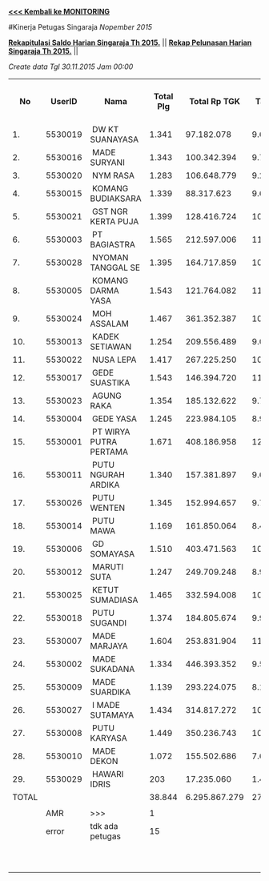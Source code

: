 **[<<< Kembali ke MONITORING](https://github.com/suriawan/Area-Bali-Utara/blob/master/TUSBUNG.md)**

#Kinerja Petugas Singaraja
_Nopember 2015_

**[Rekapitulasi Saldo Harian Singaraja Th 2015.](https://github.com/suriawan/Area-Bali-Utara/blob/master/SaldoHarian-Singaraja-2015.md)** ||
**[Rekap Pelunasan Harian Singaraja Th 2015.](https://github.com/suriawan/Area-Bali-Utara/blob/master/RealisasiLunas-Sgr-2015.md)** ||



_Create data Tgl 30.11.2015 Jam 00:00_

<table><tbody><tr><th>No</th><th>UserID</th><th>Nama</th><th>Total Plg</th><th>Total Rp TGK</th><th>Target TGK</th><th>Realisasi Saldo TGK (Blm Lunas)</th><th>% Pencapaian Thd Target TGK</th><th>PK 2 Bln - Blm Lunas</th><th>PK 3 Bln - Blm Lunas</th></tr><tr><td>1.</td><td>5530019</td><td>&nbsp;DW KT SUANAYASA</td><td>1.341</td><td>97.182.078</td><td>9.664.480</td><td>1.883.272</td><td>181%</td><td>5</td><td>0</td></tr><tr><td>2.</td><td>5530016</td><td>&nbsp;MADE SURYANI</td><td>1.343</td><td>100.342.394</td><td>9.705.374</td><td>1.849.617</td><td>181%</td><td>0</td><td>0</td></tr><tr><td>3.</td><td>5530020</td><td>&nbsp;NYM RASA</td><td>1.283</td><td>106.648.779</td><td>9.249.909</td><td>1.534.470</td><td>183%</td><td>0</td><td>0</td></tr><tr><td>4.</td><td>5530015</td><td>&nbsp;KOMANG BUDIAKSARA</td><td>1.339</td><td>88.317.623</td><td>9.665.239</td><td>2.381.644</td><td>175%</td><td>1</td><td>0</td></tr><tr><td>5.</td><td>5530021</td><td>&nbsp;GST NGR KERTA PUJA</td><td>1.399</td><td>128.416.724</td><td>10.088.251</td><td>5.665.977</td><td>144%</td><td>2</td><td>1</td></tr><tr><td>6.</td><td>5530003</td><td>&nbsp;PT BAGIASTRA</td><td>1.565</td><td>212.597.006</td><td>11.295.129</td><td>5.995.295</td><td>147%</td><td>3</td><td>0</td></tr><tr><td>7.</td><td>5530028</td><td>&nbsp;NYOMAN TANGGAL SE</td><td>1.395</td><td>164.717.859</td><td>10.022.907</td><td>5.660.971</td><td>144%</td><td>5</td><td>0</td></tr><tr><td>8.</td><td>5530005</td><td>&nbsp;KOMANG DARMA YASA</td><td>1.543</td><td>121.764.082</td><td>11.113.822</td><td>5.215.550</td><td>153%</td><td>7</td><td>0</td></tr><tr><td>9.</td><td>5530024</td><td>&nbsp;MOH ASSALAM</td><td>1.467</td><td>361.352.387</td><td>10.501.688</td><td>7.404.780</td><td>129%</td><td>7</td><td>0</td></tr><tr><td>10.</td><td>5530013</td><td>&nbsp;KADEK SETIAWAN</td><td>1.254</td><td>209.556.489</td><td>9.040.093</td><td>5.312.913</td><td>141%</td><td>0</td><td>1</td></tr><tr><td>11.</td><td>5530022</td><td>&nbsp;NUSA LEPA</td><td>1.417</td><td>267.225.250</td><td>10.193.069</td><td>3.002.283</td><td>171%</td><td>1</td><td>1</td></tr><tr><td>12.</td><td>5530017</td><td>&nbsp;GEDE SUASTIKA</td><td>1.543</td><td>146.394.720</td><td>11.101.715</td><td>6.768.265</td><td>139%</td><td>5</td><td>0</td></tr><tr><td>13.</td><td>5530023</td><td>&nbsp;AGUNG RAKA</td><td>1.354</td><td>185.132.622</td><td>9.751.898</td><td>8.495.227</td><td>113%</td><td>1</td><td>0</td></tr><tr><td>14.</td><td>5530004</td><td>&nbsp;GEDE YASA</td><td>1.245</td><td>223.984.105</td><td>8.950.516</td><td>7.271.957</td><td>119%</td><td>6</td><td>0</td></tr><tr><td>15.</td><td>5530001</td><td>&nbsp;PT WIRYA PUTRA PERTAMA</td><td>1.671</td><td>408.186.958</td><td>12.048.159</td><td>11.892.234</td><td>101%</td><td>10</td><td>0</td></tr><tr><td>16.</td><td>5530011</td><td>&nbsp;PUTU NGURAH ARDIKA</td><td>1.340</td><td>157.381.897</td><td>9.647.988</td><td>3.535.137</td><td>163%</td><td>2</td><td>0</td></tr><tr><td>17.</td><td>5530026</td><td>&nbsp;PUTU WENTEN</td><td>1.345</td><td>152.994.657</td><td>9.726.408</td><td>11.714.659</td><td>80%</td><td>9</td><td>1</td></tr><tr><td>18.</td><td>5530014</td><td>&nbsp;PUTU MAWA</td><td>1.169</td><td>161.850.064</td><td>8.451.989</td><td>4.502.612</td><td>147%</td><td>2</td><td>0</td></tr><tr><td>19.</td><td>5530006</td><td>&nbsp;GD SOMAYASA</td><td>1.510</td><td>403.471.563</td><td>10.809.687</td><td>6.380.360</td><td>141%</td><td>1</td><td>0</td></tr><tr><td>20.</td><td>5530012</td><td>&nbsp;MARUTI SUTA</td><td>1.247</td><td>249.709.248</td><td>8.957.976</td><td>12.604.167</td><td>59%</td><td>16</td><td>0</td></tr><tr><td>21.</td><td>5530025</td><td>&nbsp;KETUT SUMADIASA</td><td>1.465</td><td>332.594.008</td><td>10.572.085</td><td>2.921.886</td><td>172%</td><td>0</td><td>0</td></tr><tr><td>22.</td><td>5530018</td><td>&nbsp;PUTU SUGANDI</td><td>1.374</td><td>184.805.674</td><td>9.902.515</td><td>13.233.225</td><td>66%</td><td>15</td><td>0</td></tr><tr><td>23.</td><td>5530007</td><td>&nbsp;MADE MARJAYA</td><td>1.604</td><td>253.831.904</td><td>11.526.419</td><td>14.204.173</td><td>77%</td><td>6</td><td>1</td></tr><tr><td>24.</td><td>5530002</td><td>&nbsp;MADE SUKADANA</td><td>1.334</td><td>446.393.352</td><td>9.527.167</td><td>13.478.347</td><td>59%</td><td>2</td><td>0</td></tr><tr><td>25.</td><td>5530009</td><td>&nbsp;MADE SUARDIKA</td><td>1.139</td><td>293.224.075</td><td>8.122.274</td><td>7.846.475</td><td>103%</td><td>6</td><td>0</td></tr><tr><td>26.</td><td>5530027</td><td>&nbsp;I MADE SUTAMAYA</td><td>1.434</td><td>314.817.272</td><td>10.292.935</td><td>21.971.306</td><td>-13%</td><td>33</td><td>0</td></tr><tr><td>27.</td><td>5530008</td><td>&nbsp;PUTU KARYASA</td><td>1.449</td><td>350.236.743</td><td>10.337.684</td><td>28.437.478</td><td>-75%</td><td>7</td><td>0</td></tr><tr><td>28.</td><td>5530010</td><td>&nbsp;MADE DEKON</td><td>1.072</td><td>155.502.686</td><td>7.696.842</td><td>17.660.494</td><td>-29%</td><td>7</td><td>0</td></tr><tr><td>29.</td><td>5530029</td><td>&nbsp;HAWARI IDRIS</td><td>203</td><td>17.235.060</td><td>1.463.533</td><td>4.235.498</td><td>-89%</td><td>15</td><td>0</td></tr><tr><td>TOTAL</td><td> </td><td> </td><td>38.844</td><td>6.295.867.279</td><td>279.427.751</td><td>243.060.272</td><td>113%</td><td>174</td><td>5</td></tr><tr><td> </td><td> </td><td> </td><td> </td><td> </td><td> </td><td> </td><td> </td><td> </td><td> </td></tr><tr><td> </td><td>AMR</td><td>&gt;&gt;&gt;</td><td>1</td><td> </td><td> </td><td> 4.501.831 </td><td> </td><td> </td><td> </td></tr><tr><td> </td><td>error</td><td>tdk ada petugas</td><td>15</td><td> </td><td> </td><td> 8.753.253 </td><td> </td><td>0</td><td>15</td></tr><tr><td> </td><td> </td><td> </td><td> </td><td> </td><td> </td><td> 13.255.084 </td><td> </td><td> </td><td> </td></tr><tr><td> </td><td> </td><td> </td><td> </td><td> </td><td> </td><td> </td><td> </td><td> </td><td> </td></tr><tr><td> </td><td> </td><td> </td><td> </td><td> </td><td> </td><td> 256.315.356 </td><td> </td><td> </td><td> </td></tr></tbody></table>
